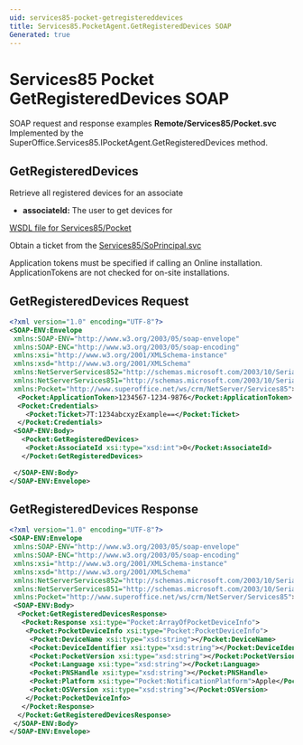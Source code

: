 ```yaml
---
uid: services85-pocket-getregistereddevices
title: Services85.PocketAgent.GetRegisteredDevices SOAP
Generated: true
---
```


# Services85 Pocket GetRegisteredDevices SOAP

SOAP request and response examples **Remote/Services85/Pocket.svc**
Implemented by the <see cref="M:SuperOffice.Services85.IPocketAgent.GetRegisteredDevices">SuperOffice.Services85.IPocketAgent.GetRegisteredDevices</see> method.

## GetRegisteredDevices

Retrieve all registered devices for an associate

* **associateId:** The user to get devices for



[WSDL file for Services85/Pocket](../Services85-Pocket.md)

Obtain a ticket from the [Services85/SoPrincipal.svc](../SoPrincipal/index.md)

Application tokens must be specified if calling an Online installation. ApplicationTokens are not checked for on-site installations.

## GetRegisteredDevices Request

```xml
<?xml version="1.0" encoding="UTF-8"?>
<SOAP-ENV:Envelope
 xmlns:SOAP-ENV="http://www.w3.org/2003/05/soap-envelope"
 xmlns:SOAP-ENC="http://www.w3.org/2003/05/soap-encoding"
 xmlns:xsi="http://www.w3.org/2001/XMLSchema-instance"
 xmlns:xsd="http://www.w3.org/2001/XMLSchema"
 xmlns:NetServerServices852="http://schemas.microsoft.com/2003/10/Serialization/Arrays"
 xmlns:NetServerServices851="http://schemas.microsoft.com/2003/10/Serialization/"
 xmlns:Pocket="http://www.superoffice.net/ws/crm/NetServer/Services85">
  <Pocket:ApplicationToken>1234567-1234-9876</Pocket:ApplicationToken>
  <Pocket:Credentials>
    <Pocket:Ticket>7T:1234abcxyzExample==</Pocket:Ticket>
  </Pocket:Credentials>
 <SOAP-ENV:Body>
   <Pocket:GetRegisteredDevices>
    <Pocket:AssociateId xsi:type="xsd:int">0</Pocket:AssociateId>
   </Pocket:GetRegisteredDevices>

 </SOAP-ENV:Body>
</SOAP-ENV:Envelope>

```


## GetRegisteredDevices Response

```xml
<?xml version="1.0" encoding="UTF-8"?>
<SOAP-ENV:Envelope
 xmlns:SOAP-ENV="http://www.w3.org/2003/05/soap-envelope"
 xmlns:SOAP-ENC="http://www.w3.org/2003/05/soap-encoding"
 xmlns:xsi="http://www.w3.org/2001/XMLSchema-instance"
 xmlns:xsd="http://www.w3.org/2001/XMLSchema"
 xmlns:NetServerServices852="http://schemas.microsoft.com/2003/10/Serialization/Arrays"
 xmlns:NetServerServices851="http://schemas.microsoft.com/2003/10/Serialization/"
 xmlns:Pocket="http://www.superoffice.net/ws/crm/NetServer/Services85">
 <SOAP-ENV:Body>
  <Pocket:GetRegisteredDevicesResponse>
   <Pocket:Response xsi:type="Pocket:ArrayOfPocketDeviceInfo">
    <Pocket:PocketDeviceInfo xsi:type="Pocket:PocketDeviceInfo">
     <Pocket:DeviceName xsi:type="xsd:string"></Pocket:DeviceName>
     <Pocket:DeviceIdentifier xsi:type="xsd:string"></Pocket:DeviceIdentifier>
     <Pocket:PocketVersion xsi:type="xsd:string"></Pocket:PocketVersion>
     <Pocket:Language xsi:type="xsd:string"></Pocket:Language>
     <Pocket:PNSHandle xsi:type="xsd:string"></Pocket:PNSHandle>
     <Pocket:Platform xsi:type="Pocket:NotificationPlatform">Apple</Pocket:Platform>
     <Pocket:OSVersion xsi:type="xsd:string"></Pocket:OSVersion>
    </Pocket:PocketDeviceInfo>
   </Pocket:Response>
  </Pocket:GetRegisteredDevicesResponse>
 </SOAP-ENV:Body>
</SOAP-ENV:Envelope>

```

